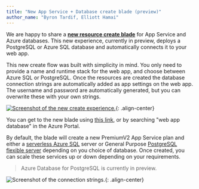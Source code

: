 ```yaml
---
title: "New App Service + Database create blade (preview)"
author_name: "Byron Tardif, Elliott Hamai"
---
```


We are happy to share a [**new resource create blade**](https://portal.azure.com/?feature.customportal=false#create/Microsoft.AppServiceWebAppDatabaseV3) for App Service and Azure databases. This new experience, currently in preview, deploys a PostgreSQL or Azure SQL database and automatically connects it to your web app.

This new create flow was built with simplicity in mind. You only need to provide a name and runtime stack for the web app, and choose between Azure SQL or PostgreSQL. Once the resources are created the database connection strings are automatically added as app settings on the web app. The username and password are automatically generated, but you can overwrite these with your own strings.

[![Screenshot of the new create experience.]({{site.baseurl}}/media/2021/01/webapp-db-create.png)](https://portal.azure.com/?feature.customportal=false#create/Microsoft.AppServiceWebAppDatabaseV3){: .align-center}

You can get to the new blade using [this link](https://portal.azure.com/?feature.customportal=false#create/Microsoft.AppServiceWebAppDatabaseV3), or by searching "web app database" in the Azure Portal.

By default, the  blade will create a new PremiumV2 App Service plan and either a [serverless Azure SQL](https://docs.microsoft.com/azure/azure-sql/database/serverless-tier-overview) server or General Purpose [PostgreSQL flexible server](https://docs.microsoft.com/azure/postgresql/flexible-server/) depending on you choice of database. Once created, you can scale these services up or down depending on your requirements.

> Azure Database for PostgreSQL is currently in preview.

![Screenshot of the connection strings.]({{site.baseurl}}/media/2021/01/webapp-db-connection-strings.png){: .align-center}

